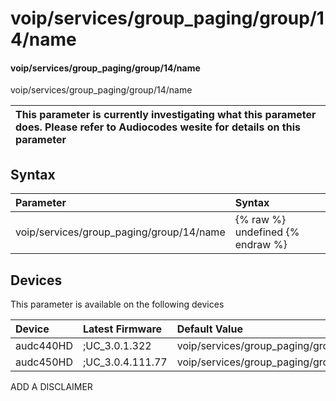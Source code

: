 ﻿---
description: voip/services/group_paging/group/14/name
search: false
---

# voip/services/group_paging/group/14/name

#### voip/services/group_paging/group/14/name

voip/services/group_paging/group/14/name


| This parameter is currently investigating what this parameter does. Please refer to Audiocodes wesite for details on this parameter | 
| :--- |

## Syntax
| Parameter | Syntax |
| :--- | :--- |
|voip/services/group_paging/group/14/name | {% raw %} undefined {% endraw %}|

## Devices
This parameter is available on the following devices

| Device | Latest Firmware | Default Value |
|:---|:---|:---|
| audc440HD | ;UC_3.0.1.322 | voip/services/group_paging/group/14/name= 
| audc450HD | ;UC_3.0.4.111.77 | voip/services/group_paging/group/14/name= 

ADD A DISCLAIMER
